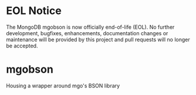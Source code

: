 # EOL Notice
The MongoDB mgobson is now officially end-of-life (EOL). No further development, bugfixes, enhancements, documentation changes or maintenance will be provided by this project and pull requests will no longer be accepted.

# mgobson
Housing a wrapper around mgo's BSON library

